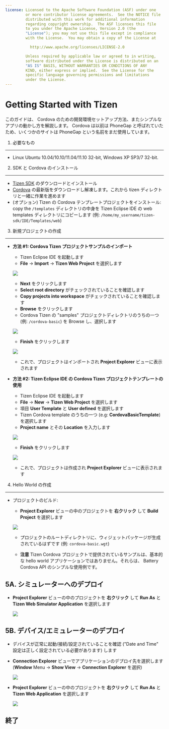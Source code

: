 ```yaml
---
license: Licensed to the Apache Software Foundation (ASF) under one
         or more contributor license agreements.  See the NOTICE file
         distributed with this work for additional information
         regarding copyright ownership.  The ASF licenses this file
         to you under the Apache License, Version 2.0 (the
         "License"); you may not use this file except in compliance
         with the License.  You may obtain a copy of the License at

           http://www.apache.org/licenses/LICENSE-2.0

         Unless required by applicable law or agreed to in writing,
         software distributed under the License is distributed on an
         "AS IS" BASIS, WITHOUT WARRANTIES OR CONDITIONS OF ANY
         KIND, either express or implied.  See the License for the
         specific language governing permissions and limitations
         under the License.
---
```


Getting Started with Tizen
=========================

このガイドは、 Cordova のための開発環境セットアップ方法、またシンプルなアプリの動かし方を解説します。 Cordova は以前は PhoneGap と呼ばれていたため、いくつかのサイトは PhoneGap という名前をまだ使用しています。

1. 必要なもの
---------------

- Linux Ubuntu 10.04/10.10/11.04/11.10 32-bit, Windows XP SP3/7 32-bit.


2. SDK と Cordova のインストール
-------------------------

- [Tizen SDK](https://developer.tizen.org/sdk) のダウンロードとインストール
- [Cordova](http://phonegap.com/download) の最新版をダウンロードし解凍します。これから tizen ディレクトリと一緒に作業を進めます
- (オプション) Tizen の Cordova テンプレートプロジェクトをインストール: copy the `/templates` ディレクトリの中身を Tizen Eclipse IDE の web templates ディレクトリにコピーします (例: `/home/my_username/tizen-sdk/IDE/Templates/web`)


3. 新規プロジェクトの作成
--------------------

- **方法 #1: Cordova Tizen プロジェクトサンプルのインポート**
    - Tizen Eclipse IDE を起動します
    - **File** -> **Import** -> **Tizen Web Project** を選択します

    ![](img/guide/getting-started/tizen/import_project.png)

    - **Next** をクリックします
    - **Select root directory** がチェックされていることを確認します
    - **Copy projects into workspace** がチェックされていることを確認します
    - **Browse** をクリックします
    - Cordova Tizen の "samples" プロジェクトディレクトリのうちの一つ (例: `/cordova-basic`) を Browse し、選択します

    ![](img/guide/getting-started/tizen/import_widget.png)

    - **Finish** をクリックします

    ![](img/guide/getting-started/tizen/project_explorer.png)

    - これで、プロジェクトはインポートされ **Project Explorer** ビューに表示されます

- **方法 #2: Tizen Eclipse IDE の Cordova Tizen プロジェクトテンプレートの使用**
    - Tizen Eclipse IDE を起動します
    - **File** -> **New** -> **Tizen Web Project** を選択します
    - 項目 **User Template** と **User defined** を選択します
    - Tizen Cordova template のうちの一つ (e.g: **CordovaBasicTemplate**) を選択します
    - **Project name** とその **Location** を入力します

    ![](img/guide/getting-started/tizen/project_template.png)

    - **Finish** をクリックします

    ![](img/guide/getting-started/tizen/project_explorer.png)

    - これで、プロジェクトは作成され **Project Explorer** ビューに表示されます


4. Hello World の作成
--------------
- プロジェクトのビルド:

    - **Project Explorer** ビューの中のプロジェクトを **右クリック** して **Build Project** を選択します

    ![](img/guide/getting-started/tizen/build_project.png)

    - プロジェクトのルートディレクトリに、ウィジェットパッケージが生成されているはずです (例: `cordova-basic.wgt`)

    - **注意** Tizen Cordova プロジェクトで提供されているサンプルは、基本的な hello world アプリケーションではありません。それらは、 Battery Cordova API のシンプルな使用例です。


5A. シミュレーターへのデプロイ
-----------------------

- **Project Explorer** ビューの中のプロジェクトを **右クリック** して **Run As** と **Tizen Web Simulator Application** を選択します

    ![](img/guide/getting-started/tizen/runas_web_sim_app.png)

5B. デバイス/エミュレーターのデプロイ
--------------------

- デバイスが正常に起動/接続/設定されていることを確認 ("Date and Time" 設定は正しく設定されている必要があります) します
- **Connection Explorer** ビューでアプリケーションのデプロイ先を選択します (**Window** Menu -> **Show View** -> **Connection Explorer** を選択)

    ![](img/guide/getting-started/tizen/connection_explorer.png)

- **Project Explorer** ビューの中のプロジェクトを **右クリック** して **Run As** と **Tizen Web Application** を選択します

    ![](img/guide/getting-started/tizen/runas_web_app.png)

終了
-----

